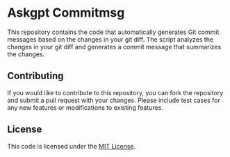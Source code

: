 # Askgpt Commitmsg

This repository contains the code that automatically generates Git commit messages based on the changes in your git diff. The script analyzes the changes in your git diff and generates a commit message that summarizes the changes.

## Contributing

If you would like to contribute to this repository, you can fork the repository and submit a pull request with your changes. Please include test cases for any new features or modifications to existing features.

## License

This code is licensed under the [MIT License](LICENSE).
